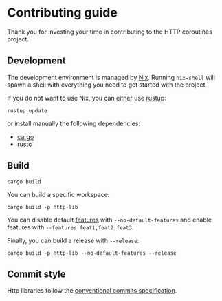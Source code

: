 # Contributing guide

Thank you for investing your time in contributing to the HTTP coroutines project.

## Development

The development environment is managed by [Nix](https://nixos.org/download.html).
Running `nix-shell` will spawn a shell with everything you need to get started with the project.

If you do not want to use Nix, you can either use [rustup](https://rust-lang.github.io/rustup/index.html):

```text
rustup update
```

or install manually the following dependencies:

- [cargo](https://doc.rust-lang.org/cargo/)
- [rustc](https://doc.rust-lang.org/stable/rustc/platform-support.html)

## Build

```
cargo build
```

You can build a specific workspace:

```
cargo build -p http-lib
```

You can disable default [features](https://doc.rust-lang.org/cargo/reference/features.html) with `--no-default-features` and enable features with `--features feat1,feat2,feat3`.

Finally, you can build a release with `--release`:

```
cargo build -p http-lib --no-default-features --release
```

## Commit style

Http libraries follow the [conventional commits specification](https://www.conventionalcommits.org/en/v1.0.0/#summary).
